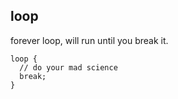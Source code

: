 ## loop

forever loop, will run until you break it.

```plee
loop {
  // do your mad science
  break;
}
```
